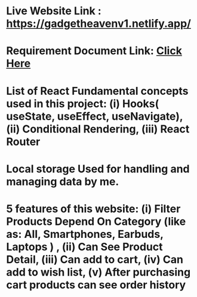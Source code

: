 # Live Website Link : https://gadgetheavenv1.netlify.app/
# Requirement Document Link: <a href="https://github.com/ProgrammingHero1/B10-A8-gadget-heaven/blob/main/Batch-10_Assignment-08.pdf">Click Here</a>
# List of React Fundamental concepts used in this project: (i) Hooks( useState, useEffect, useNavigate), (ii) Conditional Rendering, (iii) React Router
# Local storage Used for handling and managing data by me.
# 5 features of this website: (i) Filter Products Depend On Category (like as: All, Smartphones, Earbuds, Laptops ) , (ii) Can See Product Detail, (iii) Can add to cart, (iv) Can add to wish list, (v) After purchasing cart products can see order history